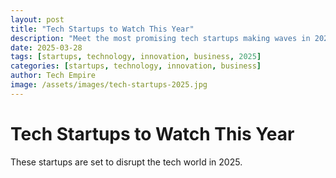```yaml
---
layout: post
title: "Tech Startups to Watch This Year"
description: "Meet the most promising tech startups making waves in 2025."
date: 2025-03-28
tags: [startups, technology, innovation, business, 2025]
categories: [startups, technology, innovation, business]
author: Tech Empire
image: /assets/images/tech-startups-2025.jpg
---
```


# Tech Startups to Watch This Year

These startups are set to disrupt the tech world in 2025.